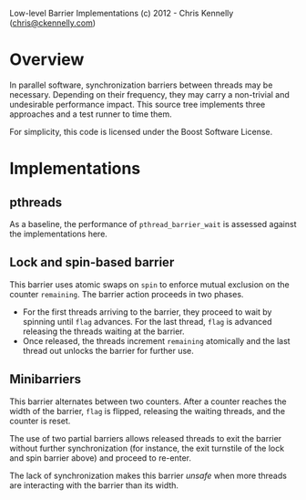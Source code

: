 Low-level Barrier Implementations
(c) 2012 - Chris Kennelly (chris@ckennelly.com)

Overview
========

In parallel software, synchronization barriers between threads may be
necessary.  Depending on their frequency, they may carry a non-trivial and
undesirable performance impact.  This source tree implements three approaches
and a test runner to time them.

For simplicity, this code is licensed under the Boost Software License.

Implementations
===============

pthreads
--------

As a baseline, the performance of `pthread_barrier_wait` is assessed against
the implementations here.

Lock and spin-based barrier
---------------------------

This barrier uses atomic swaps on `spin` to enforce mutual exclusion on the
counter `remaining`.  The barrier action proceeds in two phases.
* For the first threads arriving to the barrier, they proceed to wait by
  spinning until `flag` advances.  For the last thread, `flag` is advanced
  releasing the threads waiting at the barrier.
* Once released, the threads increment `remaining` atomically and the last
  thread out unlocks the barrier for further use.

Minibarriers
--------------

This barrier alternates between two counters.  After a counter reaches the
width of the barrier, `flag` is flipped, releasing the waiting threads, and the
counter is reset.

The use of two partial barriers allows released threads to exit the barrier
without further synchronization (for instance, the exit turnstile of the lock
and spin barrier above) and proceed to re-enter.

The lack of synchronization makes this barrier *unsafe* when more threads are
interacting with the barrier than its width.
